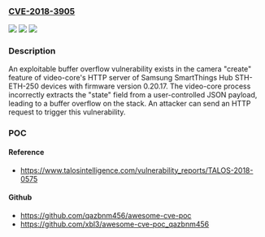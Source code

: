 ### [CVE-2018-3905](https://cve.mitre.org/cgi-bin/cvename.cgi?name=CVE-2018-3905)
![](https://img.shields.io/static/v1?label=Product&message=SmartThings%20Hub%20STH-ETH-250&color=blue)
![](https://img.shields.io/static/v1?label=Version&message=n%2Fa&color=blue)
![](https://img.shields.io/static/v1?label=Vulnerability&message=Classic%20Buffer%20Overflow&color=brighgreen)

### Description

An exploitable buffer overflow vulnerability exists in the camera "create" feature of video-core's HTTP server of Samsung SmartThings Hub STH-ETH-250 devices with firmware version 0.20.17. The video-core process incorrectly extracts the "state" field from a user-controlled JSON payload, leading to a buffer overflow on the stack. An attacker can send an HTTP request to trigger this vulnerability.

### POC

#### Reference
- https://www.talosintelligence.com/vulnerability_reports/TALOS-2018-0575

#### Github
- https://github.com/qazbnm456/awesome-cve-poc
- https://github.com/xbl3/awesome-cve-poc_qazbnm456

